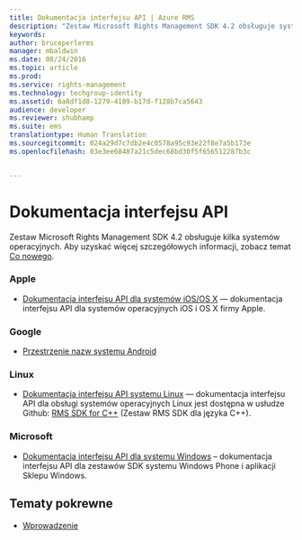 ```yaml
---
title: Dokumentacja interfejsu API | Azure RMS
description: "Zestaw Microsoft Rights Management SDK 4.2 obsługuje systemy operacyjne Android, iOS, OS X, Linux i Windows Phone oraz Sklep Windows."
keywords: 
author: bruceperlerms
manager: mbaldwin
ms.date: 08/24/2016
ms.topic: article
ms.prod: 
ms.service: rights-management
ms.technology: techgroup-identity
ms.assetid: 6a8df1d8-1279-4189-b17d-f128b7ca5643
audience: developer
ms.reviewer: shubhamp
ms.suite: ems
translationtype: Human Translation
ms.sourcegitcommit: 024a29d7c7db2e4c0578a95c93e22f8e7a5b173e
ms.openlocfilehash: 03e3ee68487a21c5dec68bd30f5f656512287b3c


---
```


# Dokumentacja interfejsu API

Zestaw Microsoft Rights Management SDK 4.2 obsługuje kilka systemów operacyjnych. Aby uzyskać więcej szczegółowych informacji, zobacz temat [Co nowego](release-notes.md).

### Apple
- [Dokumentacja interfejsu API dla systemów iOS/OS X](/rights-management/sdk/4.2/api/iOS/iOS) — dokumentacja interfejsu API dla systemów operacyjnych iOS i OS X firmy Apple.

### Google
- [Przestrzenie nazw systemu Android](android-namespaces.md)

### Linux
- [Dokumentacja interfejsu API systemu Linux](linux-c-api-reference.md) — dokumentacja interfejsu API dla obsługi systemów operacyjnych Linux jest dostępna w usłudze Github: [RMS SDK for C++](http://azuread.github.io/rms-sdk-for-cpp/annotated.html) (Zestaw RMS SDK dla języka C++).

### Microsoft
- [Dokumentacja interfejsu API dla systemu Windows](/rights-management/sdk/4.2/api/winrt/Microsoft.RightsManagement) – dokumentacja interfejsu API dla zestawów SDK systemu Windows Phone i aplikacji Sklepu Windows.

## Tematy pokrewne

* [Wprowadzenie](get-started.md)
 

 



<!--HONumber=Aug16_HO4-->



